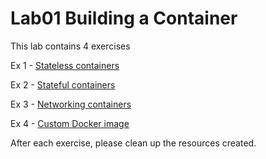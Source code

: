 # Lab01 Building a Container

This lab contains 4 exercises

Ex 1 - [Stateless containers](stateless-containers-ex-1.md)

Ex 2 - [Stateful containers](stateful-container-ex-2.md)

Ex 3 - [Networking containers](networking-containers-ex-3.md)

Ex 4 - [Custom Docker image](custom-docker-image-ex-4.md)

After each exercise, please clean up the resources created.